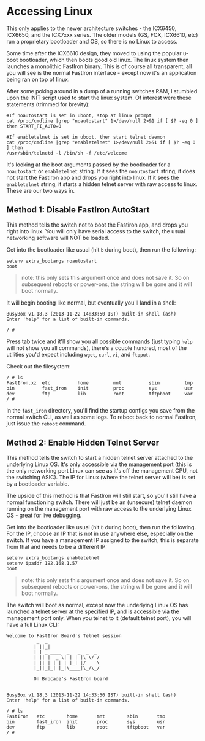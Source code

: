 # Accessing Linux
This only applies to the newer architecture switches - the ICX6450, ICX6650, and the ICX7xxx series. The older models (GS, FCX, ICX6610, etc) run a proprietary bootloader and OS, so there is no Linux to access.  

Some time after the ICX6610 design, they moved to using the popular u-boot bootloader, which then boots good old linux. The linux system then launches a monolithic FastIron binary. This is of course all transparent, all you will see is the normal FastIron interface - except now it's an application being ran on top of linux.  

After some poking around in a dump of a running switches RAM, I stumbled upon the INIT script used to start the linux system. Of interest were these statements (trimmed for brevity):

```
#If noautostart is set in uboot, stop at linux prompt    
cat /proc/cmdline |grep "noautostart" 1>/dev/null 2>&1 if [ $? -eq 0 ] then START_FI_AUTO=0

#If enabletelnet is set in uboot, then start telnet daemon
cat /proc/cmdline |grep "enabletelnet" 1>/dev/null 2>&1 if [ $? -eq 0 ] then
/usr/sbin/telnetd -l /bin/sh -f /etc/welcome
```

It's looking at the boot arguments passed by the bootloader for a `noautostart` or `enabletelnet` string. If it sees the `noautostart` string, it does not start the Fastiron app and drops you right into linux. If it sees the `enabletelnet` string, it starts a hidden telnet server with raw access to linux. These are our two ways in.

## Method 1: Disable FastIron AutoStart

This method tells the switch not to boot the Fastiron app, and drops you right into linux. You will only have serial access to the switch, the usual networking software will NOT be loaded.  

Get into the bootloader like usual (hit `b` during boot), then run the following:
```
setenv extra_bootargs noautostart
boot
```
>note: this only sets this argument once and does not save it. So on subsequent reboots or power-ons, the string will be gone and it will boot normally.  


 It will begin booting like normal, but eventually you'll land in a shell:
```
BusyBox v1.18.3 (2013-11-22 14:33:50 IST) built-in shell (ash)
Enter 'help' for a list of built-in commands.

/ #
```

 Press tab twice and it'll show you all possible commands (just typing `help` will not show you all commands), there's a couple hundred, most of the utilities you'd expect including `wget`, `curl`, `vi`, and `ftpput`.    
 
Check out the filesystem:

```
/ # ls
FastIron.xz  etc          home         mnt          sbin         tmp
bin          fast_iron    init         proc         sys          usr
dev          ftp          lib          root         tftpboot     var
/ #
```
In the `fast_iron` directory, you'll find the startup configs you save from the normal switch CLI, as well as some logs. To reboot back to normal FastIron, just issue the `reboot` command.

## Method 2: Enable Hidden Telnet Server

This method tells the switch to start a hidden telnet server attached to the underlying Linux OS. It's only accessible via the management port (this is the only networking port Linux can see as it's off the management CPU, not the switching ASIC). The IP for Linux (where the telnet server will be) is set by a bootloader variable.  

The upside of this method is that FastIron will still start, so you'll still have a normal functioning switch. There will just be an (unsecure) telnet daemon running on the management port with raw access to the underlying Linux OS - great for live debugging.   

Get into the bootloader like usual (hit `b` during boot), then run the following. For the IP, choose an IP that is not in use anywhere else, especially on the switch. If you have a management IP assigned to the switch, this is separate from that and needs to be a different IP:
```
setenv extra_bootargs enabletelnet
setenv ipaddr 192.168.1.57
boot
```
>note: this only sets this argument once and does not save it. So on subsequent reboots or power-ons, the string will be gone and it will boot normally.  

The switch will boot as normal, except now the underlying Linux OS has launched a telnet server at the specified IP, and is accessible via the management port only. When you telnet to it (default telnet port), you will have a full Linux CLI:

```
Welcome to FastIron Board's Telnet session
           _  _
          | ||_|
          | | _ ____  _   _  _  _ 
          | || |  _ \| | | |\ \/ /
          | || | | | | |_| |/    \
          |_||_|_| |_|\____|\_/\_/

          On Brocade's FastIron board


BusyBox v1.18.3 (2013-11-22 14:33:50 IST) built-in shell (ash)
Enter 'help' for a list of built-in commands.

/ # ls
FastIron   etc        home       mnt        sbin       tmp
bin        fast_iron  init       proc       sys        usr
dev        ftp        lib        root       tftpboot   var
/ #
```